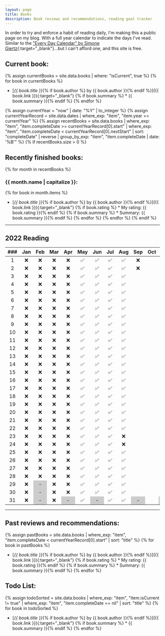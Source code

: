 ```yaml
---
layout: page
title: Books
description: Book reviews and recommendations, reading goal tracker
---
```


<style>
    li {
        margin-bottom: 5px;
    }

    /* non-existent days - MonthNum+1 */
    /* feb */
    table tbody tr:nth-child(29) td:nth-child(3), /* jekyll code to make conditional if leap year? lol */
    table tbody tr:nth-child(30) td:nth-child(3),
    table tbody tr:nth-child(31) td:nth-child(3),
    /* apr */
    table tbody tr:nth-child(31) td:nth-child(5),
    /* jun */
    table tbody tr:nth-child(31) td:nth-child(7),
    /* aug */
    table tbody tr:nth-child(31) td:nth-child(10),
    /* nov */
    table tbody tr:nth-child(31) td:nth-child(12) {
        background-color: #cccccc;
    }
</style>

In order to try and enforce a habit of reading daily, I'm making this a public page on my blog. With a full year calendar to indicate the days I've read. Similar to the ["Every Day Calendar" by Simone Giertz](https://www.simonegiertz.com/every-day-calendar){:target="_blank"}...but I can't afford one, and this site is free.

## Current book:
{% assign currentBooks = site.data.books | where: "isCurrent", true %}
{% for book in currentBooks %}
* [*{{ book.title }}*{% if book.author %} by {{ book.author }}{% endif %}]({{ book.link }}){:target="_blank"}
{% if book.summary %}  * {{ book.summary }}{% endif %}
{% endfor %}

<!--
    What a mess...Jekyll does not handle dates very well. So I had to come up with this hack.
    I created a .yml file with just start and "nextStart" dates. For some reason, Jekyll does
    not have a way to convert a string to a date type, only the other way around. So I got around
    that using the .yml data file.

    Then I look up the date record corresponding to the current year and use those for filtering.
-->
{% assign currentYear = "now" | date: "%Y" | to_integer %}
{% assign currentYearRecord = site.data.dates | where_exp: "item", "item.year == currentYear" %}
{% assign recentBooks = site.data.books
        | where_exp: "item", "item.completeDate >= currentYearRecord[0].start"
        | where_exp: "item", "item.completeDate < currentYearRecord[0].nextStart"
        | sort: "completeDate" | reverse
        | group_by_exp: "item", "item.completeDate | date: '%B'"
%}
{% if recentBooks.size > 0 %}
## Recently finished books:

{% for month in recentBooks %}
### {{ month.name | capitalize }}:
{% for book in month.items %}
* [*{{ book.title }}*{% if book.author %} by {{ book.author }}{% endif %}]({{ book.link }}){:target="_blank"}
{% if book.rating %}  * My rating: {{ book.rating }}{% endif %}
{% if book.summary %}  * Summary: {{ book.summary }}{% endif %}
{% endfor %}
{% endfor %}
{% endif %}

----

## 2022 Reading

| ###  | Jan  | Feb  | Mar  | Apr  | May  | Jun  | Jul  | Aug  | Sep  | Oct  | Nov  | Dec  |
| :--: | :--: | :--: | :--: | :--: | :--: | :--: | :--: | :--: | :--: | :--: | :--: | :--: |
|  1   |  ❌  |  ❌  |  ❌  |  ❌  |  ✅  |  ✅  |  ✅  |  ✅  |  ❌  |      |      |      |
|  2   |  ❌  |  ❌  |  ❌  |  ❌  |  ✅  |  ✅  |  ✅  |  ✅  |  ❌  |      |      |      |
|  3   |  ❌  |  ❌  |  ❌  |  ❌  |  ✅  |  ✅  |  ✅  |  ✅  |      |      |      |      |
|  4   |  ❌  |  ❌  |  ❌  |  ❌  |  ✅  |  ✅  |  ✅  |  ✅  |      |      |      |      |
|  5   |  ❌  |  ❌  |  ❌  |  ❌  |  ✅  |  ✅  |  ✅  |  ✅  |      |      |      |      |
|  6   |  ❌  |  ❌  |  ❌  |  ❌  |  ✅  |  ✅  |  ✅  |  ✅  |      |      |      |      |
|  7   |  ❌  |  ❌  |  ❌  |  ❌  |  ✅  |  ✅  |  ✅  |  ✅  |      |      |      |      |
|  8   |  ❌  |  ❌  |  ❌  |  ❌  |  ✅  |  ✅  |  ✅  |  ✅  |      |      |      |      |
|  9   |  ❌  |  ❌  |  ❌  |  ❌  |  ✅  |  ✅  |  ✅  |  ✅  |      |      |      |      |
|  10  |  ❌  |  ❌  |  ❌  |  ❌  |  ✅  |  ✅  |  ✅  |  ✅  |      |      |      |      |
|  11  |  ❌  |  ❌  |  ❌  |  ❌  |  ✅  |  ✅  |  ✅  |  ✅  |      |      |      |      |
|  12  |  ❌  |  ❌  |  ❌  |  ❌  |  ✅  |  ✅  |  ✅  |  ✅  |      |      |      |      |
|  13  |  ❌  |  ❌  |  ❌  |  ❌  |  ✅  |  ✅  |  ✅  |  ✅  |      |      |      |      |
|  14  |  ❌  |  ❌  |  ❌  |  ❌  |  ✅  |  ✅  |  ✅  |  ✅  |      |      |      |      |
|  15  |  ❌  |  ❌  |  ❌  |  ❌  |  ✅  |  ✅  |  ✅  |  ✅  |      |      |      |      |
|  16  |  ❌  |  ❌  |  ❌  |  ❌  |  ✅  |  ✅  |  ✅  |  ✅  |      |      |      |      |
|  17  |  ❌  |  ❌  |  ❌  |  ❌  |  ✅  |  ✅  |  ✅  |  ✅  |      |      |      |      |
|  18  |  ❌  |  ❌  |  ❌  |  ❌  |  ✅  |  ✅  |  ✅  |  ✅  |      |      |      |      |
|  19  |  ❌  |  ❌  |  ❌  |  ❌  |  ✅  |  ✅  |  ✅  |  ✅  |      |      |      |      |
|  20  |  ❌  |  ❌  |  ❌  |  ❌  |  ✅  |  ✅  |  ✅  |  ✅  |      |      |      |      |
|  21  |  ❌  |  ❌  |  ❌  |  ❌  |  ✅  |  ✅  |  ✅  |  ✅  |      |      |      |      |
|  22  |  ❌  |  ❌  |  ❌  |  ❌  |  ✅  |  ✅  |  ✅  |  ✅  |      |      |      |      |
|  23  |  ❌  |  ❌  |  ❌  |  ❌  |  ✅  |  ✅  |  ✅  |  ❌  |      |      |      |      |
|  24  |  ❌  |  ❌  |  ❌  |  ❌  |  ✅  |  ✅  |  ✅  |  ❌  |      |      |      |      |
|  25  |  ❌  |  ❌  |  ❌  |  ❌  |  ✅  |  ✅  |  ✅  |  ✅  |      |      |      |      |
|  26  |  ❌  |  ❌  |  ❌  |  ❌  |  ✅  |  ✅  |  ✅  |  ✅  |      |      |      |      |
|  27  |  ❌  |  ❌  |  ❌  |  ❌  |  ✅  |  ✅  |  ✅  |  ✅  |      |      |      |      |
|  28  |  ❌  |  ❌  |  ❌  |  ❌  |  ✅  |  ✅  |  ✅  |  ✅  |      |      |      |      |
|  29  |  ❌  |  -   |  ❌  |  ❌  |  ✅  |  ✅  |  ✅  |  ✅  |      |      |      |      |
|  30  |  ❌  |  -   |  ❌  |  ❌  |  ✅  |  ✅  |  ✅  |  ✅  |      |      |      |      |
|  31  |  ❌  |  -   |  ❌  |  -   |  ✅  |  -   |  ✅  |  ✅  |  -   |      |  -   |      |

----

## Past reviews and recommendations:

{% assign pastBooks = site.data.books
        | where_exp: "item", "item.completeDate < currentYearRecord[0].start"
        | sort: "title"
%}
{% for book in pastBooks %}
* [*{{ book.title }}*{% if book.author %} by {{ book.author }}{% endif %}]({{ book.link }}){:target="_blank"}
{% if book.rating %}  * My rating: {{ book.rating }}{% endif %}
{% if book.summary %}  * Summary: {{ book.summary }}{% endif %}
{% endfor %}

## Todo List:

{% assign todoSorted = site.data.books
        | where_exp: "item", "item.isCurrent != true"
        | where_exp: "item", "item.completeDate == nil"
        | sort: "title"
%}
{% for book in todoSorted %}
* [*{{ book.title }}*{% if book.author %} by {{ book.author }}{% endif %}]({{ book.link }}){:target="_blank"}
{% if book.summary %}  * {{ book.summary }}{% endif %}
{% endfor %}
